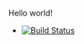 Hello world!

+ [![Build Status](https://dev.azure.com/miacovacci09/ph145h-testrepo/_apis/build/status/ph145h.testrepo)](https://dev.azure.com/miacovacci09/ph145h-testrepo/_build/latest?definitionId=5)
